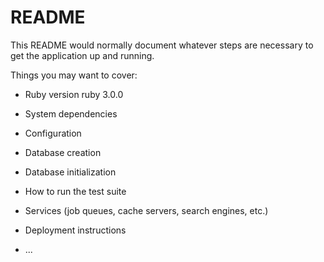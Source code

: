 # README

This README would normally document whatever steps are necessary to get the
application up and running.

Things you may want to cover:

* Ruby version
ruby 3.0.0

* System dependencies

* Configuration

* Database creation

* Database initialization

* How to run the test suite

* Services (job queues, cache servers, search engines, etc.)

* Deployment instructions

* ...
